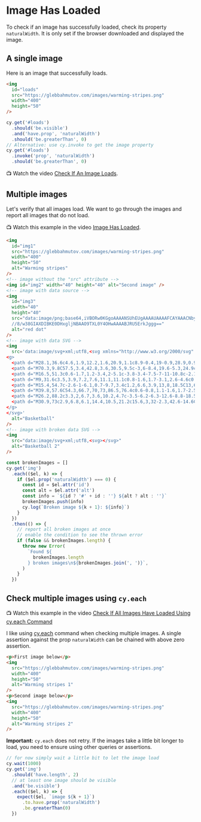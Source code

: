 # Image Has Loaded

To check if an image has successfully loaded, check its property `naturalWidth`. It is only set if the browser downloaded and displayed the image.

## A single image

<!-- fiddle Image has loaded -->

Here is an image that successfully loads.

```html
<img
  id="loads"
  src="https://glebbahmutov.com/images/warming-stripes.png"
  width="400"
  height="50"
/>
```

```js
cy.get('#loads')
  .should('be.visible')
  .and('have.prop', 'naturalWidth')
  .should('be.greaterThan', 0)
// Alternative: use cy.invoke to get the image property
cy.get('#loads')
  .invoke('prop', 'naturalWidth')
  .should('be.greaterThan', 0)
```

<!-- fiddle-end -->

📺 Watch the video [Check If An Image Loads](https://youtu.be/R79ai463xIM).

## Multiple images

Let's verify that all images load. We want to go through the images and report all images that do not load.

📺 Watch this example in the video [Image Has Loaded](https://youtu.be/uJF2tnxN1dk).

<!-- fiddle Check multiple images -->

```html hide
<img
  id="img1"
  src="https://glebbahmutov.com/images/warming-stripes.png"
  width="400"
  height="50"
  alt="Warming stripes"
/>
<!-- image without the "src" attribute -->
<img id="img2" width="40" height="40" alt="Second image" />
<!-- image with data source -->
<img
  id="img3"
  width="40"
  height="40"
  src="data:image/png;base64,iVBORw0KGgoAAAANSUhEUgAAAAUAAAAFCAYAAACNbyblAAAAHElEQVQI12P4
  //8/w38GIAXDIBKE0DHxgljNBAAO9TXL0Y4OHwAAAABJRU5ErkJggg=="
  alt="red dot"
/>
<!-- image with data SVG -->
<img
  src='data:image/svg+xml;utf8,<svg xmlns="http://www.w3.org/2000/svg" xmlns:xlink="http://www.w3.org/1999/xlink" version="1.1" id="Layer_1" x="0px" y="0px" viewBox="0 0 100 100" enable-background="new 0 0 100 100" xml:space="preserve" height="100px" width="100px">
<g>
  <path d="M28.1,36.6c4.6,1.9,12.2,1.6,20.9,1.1c8.9-0.4,19-0.9,28.9,0.9c6.3,1.2,11.9,3.1,16.8,6c-1.5-12.2-7.9-23.7-18.6-31.3   c-4.9-0.2-9.9,0.3-14.8,1.4C47.8,17.9,36.2,25.6,28.1,36.6z"/>
  <path d="M70.3,9.8C57.5,3.4,42.8,3.6,30.5,9.5c-3,6-8.4,19.6-5.3,24.9c8.6-11.7,20.9-19.8,35.2-23.1C63.7,10.5,67,10,70.3,9.8z"/>
  <path d="M16.5,51.3c0.6-1.7,1.2-3.4,2-5.1c-3.8-3.4-7.5-7-11-10.8c-2.1,6.1-2.8,12.5-2.3,18.7C9.6,51.1,13.4,50.2,16.5,51.3z"/>
  <path d="M9,31.6c3.5,3.9,7.2,7.6,11.1,11.1c0.8-1.6,1.7-3.1,2.6-4.6c0.1-0.2,0.3-0.4,0.4-0.6c-2.9-3.3-3.1-9.2-0.6-17.6   c0.8-2.7,1.8-5.3,2.7-7.4c-5.2,3.4-9.8,8-13.3,13.7C10.8,27.9,9.8,29.7,9,31.6z"/>
  <path d="M15.4,54.7c-2.6-1-6.1,0.7-9.7,3.4c1.2,6.6,3.9,13,8,18.5C13,69.3,13.5,61.8,15.4,54.7z"/>
  <path d="M39.8,57.6C54.3,66.7,70,73,86.5,76.4c0.6-0.8,1.1-1.6,1.7-2.5c4.8-7.7,7-16.3,6.8-24.8c-13.8-9.3-31.3-8.4-45.8-7.7   c-9.5,0.5-17.8,0.9-23.2-1.7c-0.1,0.1-0.2,0.3-0.3,0.4c-1,1.7-2,3.4-2.9,5.1C28.2,49.7,33.8,53.9,39.8,57.6z"/>
  <path d="M26.2,88.2c3.3,2,6.7,3.6,10.2,4.7c-3.5-6.2-6.3-12.6-8.8-18.5c-3.1-7.2-5.8-13.5-9-17.2c-1.9,8-2,16.4-0.3,24.7   C20.6,84.2,23.2,86.3,26.2,88.2z"/>
  <path d="M30.9,73c2.9,6.8,6.1,14.4,10.5,21.2c15.6,3,32-2.3,42.6-14.6C67.7,76,52.2,69.6,37.9,60.7C32,57,26.5,53,21.3,48.6   c-0.6,1.5-1.2,3-1.7,4.6C24.1,57.1,27.3,64.5,30.9,73z"/>
</g>
</svg>'
  alt="Basketball"
/>
<!-- image with broken data SVG -->
<img
  src="data:image/svg+xml;utf8,<svg></svg>"
  alt="Basketball 2"
/>
```

```js
const brokenImages = []
cy.get('img')
  .each(($el, k) => {
    if ($el.prop('naturalWidth') === 0) {
      const id = $el.attr('id')
      const alt = $el.attr('alt')
      const info = `${id ? '#' + id : ''} ${alt ? alt : ''}`
      brokenImages.push(info)
      cy.log(`Broken image ${k + 1}: ${info}`)
    }
  })
  .then(() => {
    // report all broken images at once
    // enable the condition to see the thrown error
    if (false && brokenImages.length) {
      throw new Error(
        `Found ${
          brokenImages.length
        } broken images\n${brokenImages.join(', ')}`,
      )
    }
  })
```

<!-- fiddle-end -->

## Check multiple images using `cy.each`

📺 Watch this example in the video [Check If All Images Have Loaded Using cy.each Command](https://youtu.be/f9o1WgmY3Jw)

<!-- fiddle Check multiple images using cy.each -->

I like using [cy.each](https://on.cypress.io/each) command when checking multiple images. A single assertion against the prop `naturalWidth` can be chained with above zero assertion.

```html hide
<p>First image below</p>
<img
  src="https://glebbahmutov.com/images/warming-stripes.png"
  width="400"
  height="50"
  alt="Warming stripes 1"
/>
<p>Second image below</p>
<img
  src="https://glebbahmutov.com/images/warming-stripes.png"
  width="400"
  height="50"
  alt="Warming stripes 2"
/>
```

**Important:** `cy.each` does not retry. If the images take a little bit longer to load, you need to ensure using other queries or assertions.

```js
// for now simply wait a little bit to let the image load
cy.wait(1000)
cy.get('img')
  .should('have.length', 2)
  // at least one image should be visible
  .and('be.visible')
  .each(($el, k) => {
    expect($el, `image ${k + 1}`)
      .to.have.prop('naturalWidth')
      .be.greaterThan(0)
  })
```

<!-- fiddle-end -->
